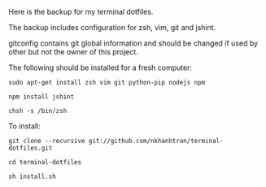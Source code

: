 Here is the backup for my terminal dotfiles.

The backup includes configuration for zsh, vim, git and jshint.

gitconfig contains git global information and should be changed if used by other but not the owner of this project.

The following should be installed for a fresh computer:

```sudo apt-get install zsh vim git python-pip nodejs npm```

```npm install jshint```

```chsh -s /bin/zsh```

To install:

```git clone --recursive git://github.com/nkhanhtran/terminal-dotfiles.git```

```cd terminal-dotfiles```

```sh install.sh```



